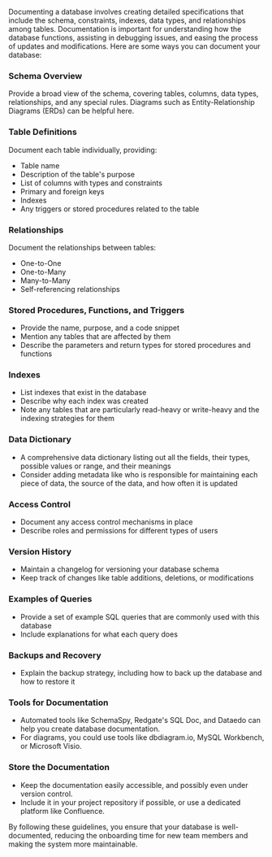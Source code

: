 Documenting a database involves creating detailed specifications that include the schema, constraints, indexes, data types, and relationships among tables. Documentation is important for understanding how the database functions, assisting in debugging issues, and easing the process of updates and modifications. Here are some ways you can document your database:

### Schema Overview
Provide a broad view of the schema, covering tables, columns, data types, relationships, and any special rules. Diagrams such as Entity-Relationship Diagrams (ERDs) can be helpful here.

### Table Definitions
Document each table individually, providing:

- Table name
- Description of the table's purpose
- List of columns with types and constraints
- Primary and foreign keys
- Indexes
- Any triggers or stored procedures related to the table

### Relationships
Document the relationships between tables:

- One-to-One
- One-to-Many
- Many-to-Many
- Self-referencing relationships

### Stored Procedures, Functions, and Triggers

- Provide the name, purpose, and a code snippet
- Mention any tables that are affected by them
- Describe the parameters and return types for stored procedures and functions

### Indexes

- List indexes that exist in the database
- Describe why each index was created
- Note any tables that are particularly read-heavy or write-heavy and the indexing strategies for them

### Data Dictionary

- A comprehensive data dictionary listing out all the fields, their types, possible values or range, and their meanings
- Consider adding metadata like who is responsible for maintaining each piece of data, the source of the data, and how often it is updated

### Access Control

- Document any access control mechanisms in place
- Describe roles and permissions for different types of users

### Version History

- Maintain a changelog for versioning your database schema
- Keep track of changes like table additions, deletions, or modifications

### Examples of Queries

- Provide a set of example SQL queries that are commonly used with this database
- Include explanations for what each query does

### Backups and Recovery

- Explain the backup strategy, including how to back up the database and how to restore it

### Tools for Documentation

- Automated tools like SchemaSpy, Redgate's SQL Doc, and Dataedo can help you create database documentation.
- For diagrams, you could use tools like dbdiagram.io, MySQL Workbench, or Microsoft Visio.
  
### Store the Documentation
- Keep the documentation easily accessible, and possibly even under version control.
- Include it in your project repository if possible, or use a dedicated platform like Confluence.

By following these guidelines, you ensure that your database is well-documented, reducing the onboarding time for new team members and making the system more maintainable.
